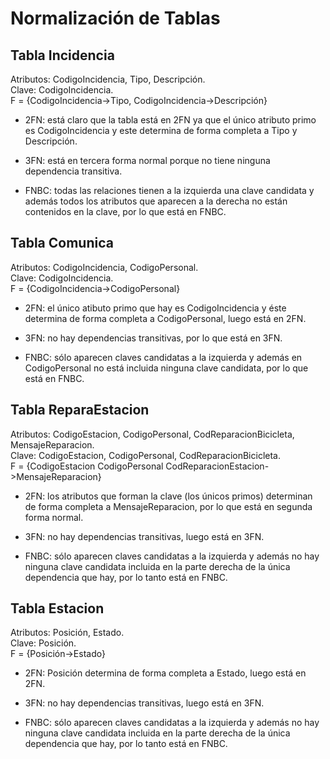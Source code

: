 # Normalización de Tablas

## Tabla Incidencia
Atributos: CodigoIncidencia, Tipo, Descripción.  
Clave: CodigoIncidencia.  
F = {CodigoIncidencia->Tipo, CodigoIncidencia->Descripción}  

- 2FN: está claro que la tabla está en 2FN ya que el único atributo primo es CodigoIncidencia y este determina de forma completa a Tipo y Descripción.  

- 3FN: está en tercera forma normal porque no tiene ninguna dependencia transitiva.  

- FNBC: todas las relaciones tienen a la izquierda una clave candidata y además todos los atributos que aparecen a la derecha no están contenidos en la clave, por lo que está en FNBC.  


## Tabla Comunica  
Atributos: CodigoIncidencia, CodigoPersonal.  
Clave: CodigoIncidencia.  
F = {CodigoIncidencia->CodigoPersonal}  

- 2FN: el único atibuto primo que hay es CodigoIncidencia y éste determina de forma completa a CodigoPersonal, luego está en 2FN.  

- 3FN: no hay dependencias transitivas, por lo que está en 3FN.  

- FNBC: sólo aparecen claves candidatas a la izquierda y además en CodigoPersonal no está incluida ninguna clave candidata, por lo que está en FNBC.


## Tabla ReparaEstacion
Atributos: CodigoEstacion, CodigoPersonal, CodReparacionBicicleta, MensajeReparacion.  
Clave: CodigoEstacion, CodigoPersonal, CodReparacionBicicleta.  
F = {CodigoEstacion CodigoPersonal CodReparacionEstacion->MensajeReparacion}  

- 2FN: los atributos que forman la clave (los únicos primos) determinan de forma completa a MensajeReparacion, por lo que está en segunda forma normal.  

- 3FN: no hay dependencias transitivas, luego está en 3FN.  

- FNBC: sólo aparecen claves candidatas a la izquierda y además no hay ninguna clave candidata incluida en la parte derecha de la única dependencia que hay, por lo tanto está en FNBC.


## Tabla Estacion
Atributos: Posición, Estado.  
Clave: Posición.  
F = {Posición->Estado}  

- 2FN: Posición determina de forma completa a Estado, luego está en 2FN.  

- 3FN: no hay dependencias transitivas, luego está en 3FN.  

- FNBC: sólo aparecen claves candidatas a la izquierda y además no hay ninguna clave candidata incluida en la parte derecha de la única dependencia que hay, por lo tanto está en FNBC.
